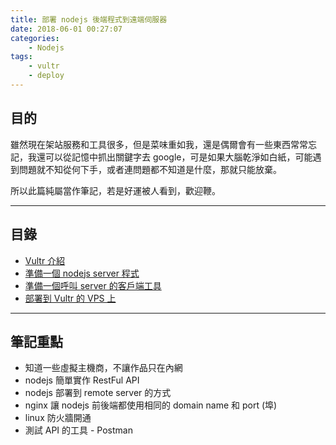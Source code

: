 ```yaml
---
title: 部署 nodejs 後端程式到遠端伺服器
date: 2018-06-01 00:27:07
categories:
    - Nodejs
tags:
    - vultr
    - deploy
---
```


## 目的

雖然現在架站服務和工具很多，但是菜味重如我，還是偶爾會有一些東西常常忘記，我還可以從記憶中抓出關鍵字去 google，可是如果大腦乾淨如白紙，可能遇到問題就不知從何下手，或者連問題都不知道是什麼，那就只能放棄。

<!--more-->

所以此篇純屬當作筆記，若是好運被人看到，歡迎鞭。

---

## 目錄

- [Vultr 介紹](#)
- [準備一個 nodejs server 程式](#)
- [準備一個呼叫 server 的客戶端工具](#)
- [部署到 Vultr 的 VPS 上](#)

---

## 筆記重點

- 知道一些虛擬主機商，不讓作品只在內網
- nodejs 簡單實作 RestFul API
- nodejs 部署到 remote server 的方式
- nginx 讓 nodejs 前後端都使用相同的 domain name 和 port (埠)
- linux 防火牆開通
- 測試 API 的工具 - Postman
